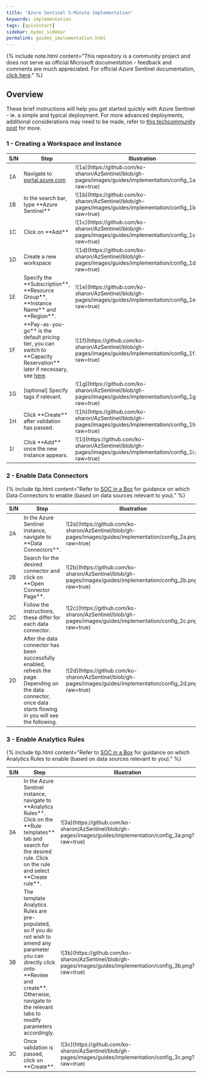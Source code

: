 ```yaml
---
title: "Azure Sentinel 5-Minute Implementation"
keywords: implementation
tags: [quickstart]
sidebar: mydoc_sidebar
permalink: guides_implementation.html
---
```


{% include note.html content="This repository is a community project and does not serve as official Microsoft documentation - feedback and comments are much appreciated. For official Azure Sentinel documentation, <a alt='Azure Sentinel Documentation' href='https://docs.microsoft.com/en-us/azure/sentinel/'>click here</a>." %}

## Overview

These brief instructions will help you get started quickly with Azure Sentinel - ie. a simple and typical deployment. For more advanced deployments, additional considerations may need to be made, refer to <a alt='techcommunitypost' href='https://techcommunity.microsoft.com/t5/azure-sentinel/best-practices-for-designing-an-azure-sentinel-or-azure-security/ba-p/832574'>this techcommunity post</a> for more.

### 1 - Creating a Workspace and Instance

<table>
<colgroup>
<col width="10%" />
<col width="30%" />
<col width="60%" />
</colgroup>
<thead>
<tr class="header">
<th>S/N</th>
<th>Step</th>
<th>Illustration</th>
</tr>
</thead>
<tbody>
<tr>
<td markdown="span">1A</td>
<td markdown="span">Navigate to <a alt='azureportal' href='https://portal.azure.com'>portal.azure.com</a></td>
<td markdown="span">
![1a](https://github.com/ko-sharon/AzSentinel/blob/gh-pages/images/guides/implementation/config_1a.png?raw=true)</td>
</tr>
<tr>
<td markdown="span">1B</td>
<td markdown="span">In the search bar, type **Azure Sentinel**</td>
<td markdown="span">![1b](https://github.com/ko-sharon/AzSentinel/blob/gh-pages/images/guides/implementation/config_1b.png?raw=true)</td>
</tr>
<tr>
<td markdown="span">1C</td>
<td markdown="span">Click on **Add**</td>
<td markdown="span">![1c](https://github.com/ko-sharon/AzSentinel/blob/gh-pages/images/guides/implementation/config_1c.png?raw=true)</td>
</tr>
<tr>
<td markdown="span">1D</td>
<td markdown="span">Create a new workspace</td>
<td markdown="span">![1d](https://github.com/ko-sharon/AzSentinel/blob/gh-pages/images/guides/implementation/config_1d.png?raw=true)</td>
</tr>
<tr>
<td markdown="span">1E</td>
<td markdown="span">Specify the **Subscription**, **Resource Group**, **Instance Name** and **Region**.</td>
<td markdown="span">![1e](https://github.com/ko-sharon/AzSentinel/blob/gh-pages/images/guides/implementation/config_1e.png?raw=true)</td>
</tr>
<tr>
<td markdown="span">1F</td>
<td markdown="span">**Pay-as-you-go** is the default pricing tier, you can switch to **Capacity Reservation** later if necessary, see <a alt='capres' href='https://ko-sharon.github.io/AzSentinel/guides_capres.html'>here</a>.</td>
<td markdown="span">![1f](https://github.com/ko-sharon/AzSentinel/blob/gh-pages/images/guides/implementation/config_1f.png?raw=true)</td>
</tr>
<tr>
<td markdown="span">1G</td>
<td markdown="span">[optional] Specify tags if relevant.</td>
<td markdown="span">![1g](https://github.com/ko-sharon/AzSentinel/blob/gh-pages/images/guides/implementation/config_1g.png?raw=true)</td>
</tr>
<tr>
<td markdown="span">1H</td>
<td markdown="span">Click **Create** after validation has passed.</td>
<td markdown="span">![1h](https://github.com/ko-sharon/AzSentinel/blob/gh-pages/images/guides/implementation/config_1h.png?raw=true)</td>
</tr>
<tr>
<td markdown="span">1I</td>
<td markdown="span">Click **Add** once the new instance appears.</td>
<td markdown="span">![1i](https://github.com/ko-sharon/AzSentinel/blob/gh-pages/images/guides/implementation/config_1i.png?raw=true)</td>
</tr>
</tbody>
</table>

### 2 - Enable Data Connectors
{% include tip.html content="Refer to <a alt='SOCinaBOX' href='https://ko-sharon.github.io/AzSentinel/SOCinaBOX_overview.html'>SOC in a Box</a> for guidance on which Data Connectors to enable (based on data sources relevant to you)." %}

<table>
<colgroup>
<col width="10%" />
<col width="30%" />
<col width="60%" />
</colgroup>
<thead>
<tr class="header">
<th>S/N</th>
<th>Step</th>
<th>Illustration</th>
</tr>
</thead>
<tbody>
<tr>
<td markdown="span">2A</td>
<td markdown="span">In the Azure Sentinel instance, navigate to **Data Connectors**.</td>
<td markdown="span">
![2a](https://github.com/ko-sharon/AzSentinel/blob/gh-pages/images/guides/implementation/config_2a.png?raw=true)</td>
</tr>
<tr>
<td markdown="span">2B</td>
<td markdown="span">Search for the desired connector and click on **Open Connector Page**.</td>
<td markdown="span">![2b](https://github.com/ko-sharon/AzSentinel/blob/gh-pages/images/guides/implementation/config_2b.png?raw=true)</td>
</tr>
<tr>
<td markdown="span">2C</td>
<td markdown="span">Follow the instructions, these differ for each data connector.</td>
<td markdown="span">![2c](https://github.com/ko-sharon/AzSentinel/blob/gh-pages/images/guides/implementation/config_2c.png?raw=true)</td>
</tr>
<tr>
<td markdown="span">2D</td>
<td markdown="span">After the data connector has been successfully enabled, refresh the page. Depending on the data connector, once data starts flowing in you will see the following.</td>
<td markdown="span">![2d](https://github.com/ko-sharon/AzSentinel/blob/gh-pages/images/guides/implementation/config_2d.png?raw=true)</td>
</tr>
</tbody>
</table>

### 3 - Enable Analytics Rules
{% include tip.html content="Refer to <a alt='SOCinaBOX' href='https://ko-sharon.github.io/AzSentinel/SOCinaBOX_overview.html'>SOC in a Box</a> for guidance on which Analytics Rules to enable (based on data sources relevant to you)." %}

<table>
<colgroup>
<col width="10%" />
<col width="30%" />
<col width="60%" />
</colgroup>
<thead>
<tr class="header">
<th>S/N</th>
<th>Step</th>
<th>Illustration</th>
</tr>
</thead>
<tbody>
<tr>
<td markdown="span">3A</td>
<td markdown="span">In the Azure Sentinel instance, navigate to **Analytics Rules**. Click on the **Rule templates** tab and search for the desired rule. Click on the rule and select **Create rule**.</td>
<td markdown="span">
![3a](https://github.com/ko-sharon/AzSentinel/blob/gh-pages/images/guides/implementation/config_3a.png?raw=true)</td>
</tr>
<tr>
<td markdown="span">3B</td>
<td markdown="span">The template Analytics Rules are pre-populated, so if you do not wish to amend any parameter you can directly click onto **Review and create**. Otherwise, navigate to the relevant tabs to modify parameters accordingly.</td>
<td markdown="span">![3b](https://github.com/ko-sharon/AzSentinel/blob/gh-pages/images/guides/implementation/config_3b.png?raw=true)</td>
</tr>
<tr>
<td markdown="span">3C</td>
<td markdown="span">Once validation is passed, click on **Create**.</td>
<td markdown="span">![3c](https://github.com/ko-sharon/AzSentinel/blob/gh-pages/images/guides/implementation/config_3c.png?raw=true)</td>
</tr>
</tbody>
</table>
